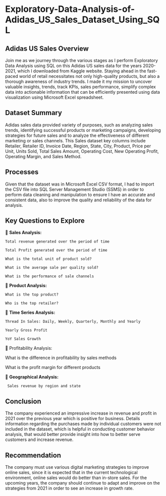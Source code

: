 # Exploratory-Data-Analysis-of-Adidas_US_Sales_Dataset_Using_SQL

## Adidas US Sales Overview  
Join me as we journey through the various stages as I perform Exploratory Data Analysis using SQL on this Adidas US sales data for the years 2020-2021, which I downloaded from Kaggle website. Staying ahead in the fast-paced world of retail necessitates not only high-quality products, but also a thorough awareness of industry trends. I made it my mission to uncover valuable insights, trends, track KPIs, sales performance, simplify complex data into actionable information that can be efficiently presented using data visualization using Microsoft Excel spreadsheet.


## Dataset Summary  
Adidas sales data provided variety of purposes, such as analyzing sales trends, identifying successful products or marketing campaigns, developing strategies for future sales and to analyze the effectiveness of different marketing or sales channels. This Sales dataset key columns include Retailer, Retailer ID, Invoice Date, Region, State, City, Product, Price per Unit, Units Sold, Total Sales Amount, Operating Cost, New Operating Profit, Operating Margin, and Sales Method.


## Processes
Given that the dataset was in Microsoft Excel CSV format, I had to import the CSV file into SQL Server Management Studio (SSMS) in order to perform data cleaning and manipulation to ensure I have an accurate and consistent data, also to improve the quality and reliability of the data for analysis.



## Key Questions to Explore

📍 **Sales Analysis:**

    Total revenue generated over the period of time

    Total Profit generated over the period of time 

    What is the total unit of product sold? 

    What is the average sale per quality sold?

    What is the performance of sale channels 



📍 **Product Analysis:**

    What is the top product?

    Who is the top retailer?



📍 **Time Series Analysis:**

    Thread In Sales: Daily, Weekly, Quarterly, Monthly and Yearly 

    Yearly Gross Profit

    YoY Sales Growth



📍 Profitability Analysis:

What is the difference in profitability by sales methods

What is the profit margin for different products




📍 **Geographical Analysis:**

     Sales revenue by region and state  


## Conclusion
The company experienced an impressive increase in revenue and profit in 2021 over the previous year which is positive for business. Details information regarding the purchases made by individual customers were not included in the dataset, which is helpful in conducting customer behavior analysis, that would better provide insight into how to better serve customers and increase revenue. 


## Recommendation
The company must use various digital marketing strategies to improve online sales, since it is expected that in the current technological environment, online sales would do better than in-store sales. 
For the upcoming years, the company should continue to adapt and improve on the strategies from 2021 in order to see an increase in growth rate.
